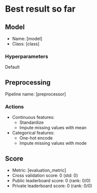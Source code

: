 # Best result so far
## Model
- Name: [model]
- Class: [class]

### Hyperparameters
Default

## Preprocessing
Pipeline name: [preprocessor]

### Actions
- Continuous features:
    - Standardize
    - Impute missing values with mean
- Categorical features:
    - One-hot encode
    - Impute missing values with mode

## Score
- Metric: [evaluation_metric]
- Cross validation score: 0 (std: 0)
- Public leaderboard score: 0 (rank: 0/0)
- Private leaderboard score: 0 (rank: 0/0)
